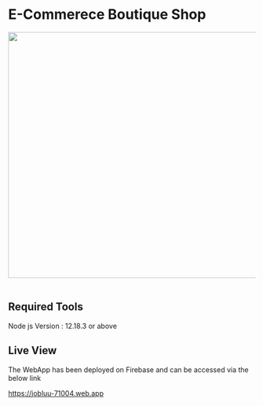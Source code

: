 # E-Commerece Boutique Shop


<img src="https://firebasestorage.googleapis.com/v0/b/githubs-30fab.appspot.com/o/joblu.png?alt=media&token=ff4bb133-aa36-469c-aefb-cb8cb82d1590" width="700" height="500"/><br><br>



## Required Tools
Node js Version : 12.18.3 or above



## Live View
The WebApp has been deployed on Firebase and can be accessed via the below link<br>

https://jobluu-71004.web.app
